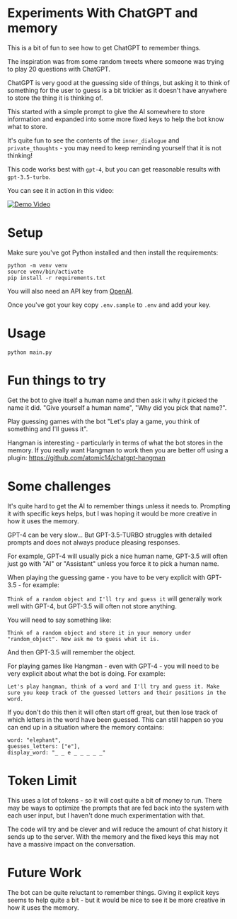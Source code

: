 # Experiments With ChatGPT and memory

This is a bit of fun to see how to get ChatGPT to remember things.

The inspiration was from some random tweets where someone was trying to play 20 questions with ChatGPT.

ChatGPT is very good at the guessing side of things, but asking it to think of something for the user to guess is a bit trickier as it doesn't have anywhere to store the thing it is thinking of.

This started with a simple prompt to give the AI somewhere to store information and expanded into some more fixed keys to help the bot know what to store.

It's quite fun to see the contents of the `inner_dialogue` and `private_thoughts` - you may need to keep reminding yourself that it is not thinking!

This code works best with `gpt-4`, but you can get reasonable results with `gpt-3.5-turbo`.

You can see it in action in this video:

[![Demo Video](https://img.youtube.com/vi/4oQUsiPsbOQ/0.jpg)](https://www.youtube.com/watch?v=4oQUsiPsbOQ)

# Setup

Make sure you've got Python installed and then install the requirements:

```
python -m venv venv
source venv/bin/activate
pip install -r requirements.txt
```

You will also need an API key from [OpenAI](https://openai.com/).

Once you've got your key copy `.env.sample` to `.env` and add your key.

# Usage

```
python main.py
```

# Fun things to try

Get the bot to give itself a human name and then ask it why it picked the name it did. "Give yourself a human name", "Why did you pick that name?".

Play guessing games with the bot "Let's play a game, you think of something and I'll guess it".

Hangman is interesting - particularly in terms of what the bot stores in the memory. If you really want Hangman to work then you are better off using a plugin: https://github.com/atomic14/chatgpt-hangman

# Some challenges

It's quite hard to get the AI to remember things unless it needs to. Prompting it with specific keys helps, but I was hoping it would be more creative in how it uses the memory.

GPT-4 can be very slow... But GPT-3.5-TURBO struggles with detailed prompts and does not always produce pleasing responses.

For example, GPT-4 will usually pick a nice human name, GPT-3.5 will often just go with "AI" or "Assistant" unless you force it to pick a human name.

When playing the guessing game - you have to be very explicit with GPT-3.5 - for example:

`Think of a random object and I'll try and guess it` will generally work well with GPT-4, but GPT-3.5 will often not store anything.

You will need to say something like:

`Think of a random object and store it in your memory under "random_object". Now ask me to guess what it is.`

And then GPT-3.5 will remember the object.

For playing games like Hangman - even with GPT-4 - you will need to be very explicit about what the bot is doing. For example:

`Let's play hangman, think of a word and I'll try and guess it. Make sure you keep track of the guessed letters and their positions in the word.`

If you don't do this then it will often start off great, but then lose track of which letters in the word have been guessed. This can still happen so you can end up in a situation where the memory contains:

```
word: "elephant",
guesses_letters: ["e"],
display_word: "_ _ e _ _ _ _ _"
```

# Token Limit

This uses a lot of tokens - so it will cost quite a bit of money to run. There may be ways to optimize the prompts that are fed back into the system with each user input, but I haven't done much experimentation with that.

The code will try and be clever and will reduce the amount of chat history it sends up to the server. With the memory and the fixed keys this may not have a massive impact on the conversation.

# Future Work

The bot can be quite reluctant to remember things. Giving it explicit keys seems to help quite a bit - but it would be nice to see it be more creative in how it uses the memory.